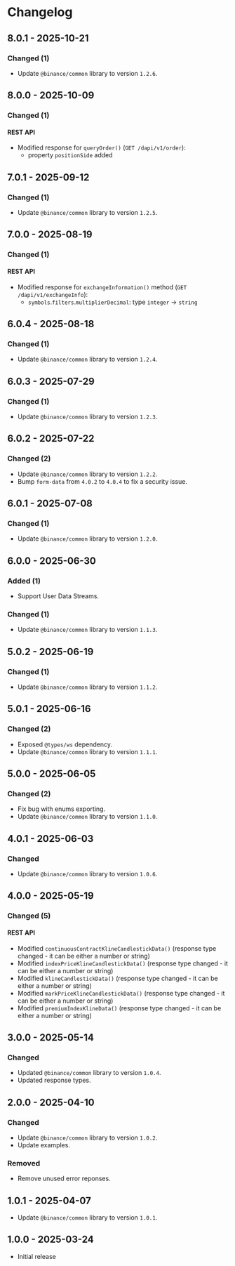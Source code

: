 # Changelog

## 8.0.1 - 2025-10-21

### Changed (1)

- Update `@binance/common` library to version `1.2.6`.

## 8.0.0 - 2025-10-09

### Changed (1)

#### REST API

- Modified response for `queryOrder()` (`GET /dapi/v1/order`):
  - property `positionSide` added

## 7.0.1 - 2025-09-12

### Changed (1)

- Update `@binance/common` library to version `1.2.5`.

## 7.0.0 - 2025-08-19

### Changed (1)

#### REST API

- Modified response for `exchangeInformation()` method (`GET /dapi/v1/exchangeInfo`):
  - `symbols`.`filters`.`multiplierDecimal`: type `integer` → `string`

## 6.0.4 - 2025-08-18

### Changed (1)

- Update `@binance/common` library to version `1.2.4`.

## 6.0.3 - 2025-07-29

### Changed (1)

- Update `@binance/common` library to version `1.2.3`.

## 6.0.2 - 2025-07-22

### Changed (2)

- Update `@binance/common` library to version `1.2.2`.
- Bump `form-data` from `4.0.2` to `4.0.4` to fix a security issue.

## 6.0.1 - 2025-07-08

### Changed (1)

- Update `@binance/common` library to version `1.2.0`.

## 6.0.0 - 2025-06-30

### Added (1)

- Support User Data Streams.

### Changed (1)

- Update `@binance/common` library to version `1.1.3`.

## 5.0.2 - 2025-06-19

### Changed (1)

- Update `@binance/common` library to version `1.1.2`.

## 5.0.1 - 2025-06-16

### Changed (2)

- Exposed `@types/ws` dependency.
- Update `@binance/common` library to version `1.1.1`.

## 5.0.0 - 2025-06-05

### Changed (2)

- Fix bug with enums exporting.
- Update `@binance/common` library to version `1.1.0`.

## 4.0.1 - 2025-06-03

### Changed

- Update `@binance/common` library to version `1.0.6`.

## 4.0.0 - 2025-05-19

### Changed (5)

#### REST API

- Modified `continuousContractKlineCandlestickData()` (response type changed - it can be either a number or string)
- Modified `indexPriceKlineCandlestickData()` (response type changed - it can be either a number or string)
- Modified `klineCandlestickData()` (response type changed - it can be either a number or string)
- Modified `markPriceKlineCandlestickData()` (response type changed - it can be either a number or string)
- Modified `premiumIndexKlineData()` (response type changed - it can be either a number or string)

## 3.0.0 - 2025-05-14

### Changed

- Updated `@binance/common` library to version `1.0.4`.
- Updated response types.

## 2.0.0 - 2025-04-10

### Changed

- Update `@binance/common` library to version `1.0.2`.
- Update examples.

### Removed

- Remove unused error reponses.

## 1.0.1 - 2025-04-07

- Update `@binance/common` library to version `1.0.1`.

## 1.0.0 - 2025-03-24

- Initial release

